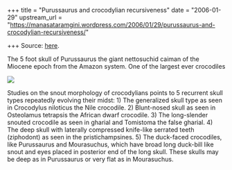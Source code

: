 +++
title = "Purussaurus and crocodylian recursiveness"
date = "2006-01-29"
upstream_url = "https://manasataramgini.wordpress.com/2006/01/29/purussaurus-and-crocodylian-recursiveness/"

+++
Source: [here](https://manasataramgini.wordpress.com/2006/01/29/purussaurus-and-crocodylian-recursiveness/).



The 5 foot skull of Purussaurus the giant nettosuchid caiman of the Miocene epoch from the Amazon system. One of the largest ever crocodiles

[![](https://i1.wp.com/photos1.blogger.com/hello/133/1300/400/purussaurus.jpg)](http://photos1.blogger.com/hello/133/1300/640/purussaurus.jpg)

Studies on the snout morphology of crocodylians points to 5 recurrent skull types repeatedly evolving their midst: 1) The generalized skull type as seen in Crocodylus niloticus the Nile crocodile. 2) Blunt-nosed skull as seen in Osteolamus tetrapsis the African dwarf crocodile. 3) The long-slender snouted crocodile as seen in gharial and Tomistoma the false gharial. 4) The deep skull with laterally compressed knife-like serrated teeth (ziphodont) as seen in the pristichampsines. 5) The duck-faced crocodiles, like Purussaurus and Mourasuchus, which have broad long duck-bill like snout and eyes placed in posterior end of the long skull. These skulls may be deep as in Purussaurus or very flat as in Mourasuchus.

